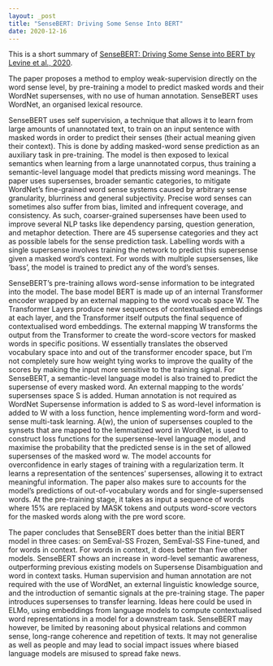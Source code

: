 ```yaml
---
layout: _post
title: "SenseBERT: Driving Some Sense Into BERT"
date: 2020-12-16
---
```


This is a short summary of [SenseBERT: Driving Some Sense into BERT by
Levine et al., 2020](https://arxiv.org/abs/1908.05646).


The paper proposes a method to employ weak-supervision directly on the word sense level, by pre-training a model to predict masked words and their WordNet supersenses, with no use of human annotation. SenseBERT uses WordNet, an organised lexical resource.

SenseBERT uses self supervision, a technique that allows it to learn from large amounts of unannotated text, to train on an input sentence with masked words in order to predict their senses (their actual meaning given their context). This is done by adding masked-word sense prediction as an auxiliary task in pre-training. The model is then exposed to lexical semantics when learning from a large unannotated corpus, thus training a semantic-level language model that predicts missing word meanings. The paper uses supersenses, broader semantic categories, to mitigate WordNet’s fine-grained word sense systems caused by arbitrary sense granularity, blurriness and general subjectivity. Precise word senses can sometimes also suffer from bias, limited and infrequent coverage, and consistency. As such, coarser-grained supersenses have been used to improve several NLP tasks like dependency parsing, question generation, and metaphor detection. There are 45 supersense categories and they act as possible labels for the sense prediction task. Labelling words with a single supersense involves training the network to predict this supersense given a masked word’s context. For words with multiple supsersenses, like ‘bass’, the model is trained to predict any of the word’s senses.  

SenseBERT’s pre-training allows word-sense information to be integrated into the model. The base model BERT is made up of an internal Transformer encoder wrapped by an external mapping to the word vocab space W. The Transformer Layers produce new sequences of contextualised embeddings at each layer, and the Transformer itself outputs the final sequence of contextualised word embeddings. The external mapping W transforms the output from the Transformer to create the word-score vectors for masked words in specific positions. W essentially translates the observed vocabulary space into and out of the transformer encoder space, but I’m not completely sure how weight tying works to improve the quality of the scores by making the input more sensitive to the training signal. For SenseBERT, a semantic-level language model is also trained to predict the supersense of every masked word. An external mapping to the words’ supersenses space S is added. Human annotation is not required as WordNet Supersense information is added to S as word-level information is added to W with a loss function, hence implementing word-form and word-sense multi-task learning. A(w), the union of supersenses coupled to the synsets that are mapped to the lemmatized word in WordNet, is used to construct loss functions for the supersense-level language model, and maximise the probability that the predicted sense is in the set of allowed supersenses of the masked word w. The model accounts for overconfidence in early stages of training with a regularization term. It learns a representation of the sentences’ supersenses, allowing it to extract meaningful information. The paper also makes sure to accounts for the model’s predictions of out-of-vocabulary words and for single-supersensed words. At the pre-training stage, it takes as input a sequence of words where 15% are replaced by MASK tokens and outputs word-score vectors for the masked words along with the pre word score. 

The paper concludes that SenseBERT does better than the initial BERT model in three cases: on SemEval-SS Frozen, SemEval-SS Fine-tuned, and for words in context. For words in context, it does better than five other models. SenseBERT shows an increase in word-level semantic awareness, outperforming previous existing models on Supersense Disambiguation and word in context tasks. Human supervision and human annotation are not required with the use of WordNet, an external linguistic knowledge source, and the introduction of semantic signals at the pre-training stage. The paper introduces supersenses to transfer learning. Ideas here could be used in ELMo, using embeddings from language models to compute contextualised word representations in a model for a downstream task. SenseBERT may however, be limited by reasoning about physical relations and common sense, long-range coherence and repetition of texts. It may not generalise as well as people and may lead to social impact issues where biased language models are misused to spread fake news. 
